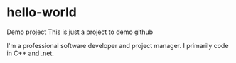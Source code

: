 # hello-world
Demo project
This is just a project to demo github

I'm a professional software developer and project manager. I primarily code in C++ and .net.
